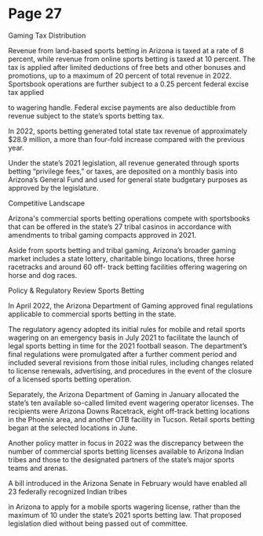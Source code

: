 # Page 27

Gaming Tax Distribution

Revenue from land-based sports betting in Arizona is
taxed at a rate of 8 percent, while revenue from online
sports betting is taxed at 10 percent. The tax is applied
after limited deductions of free bets and other bonuses
and promotions, up to a maximum of 20 percent of total
revenue in 2022. Sportsbook operations are further
subject to a 0.25 percent federal excise tax applied

to wagering handle. Federal excise payments are also
deductible from revenue subject to the state’s sports
betting tax.

In 2022, sports betting generated total state tax revenue
of approximately $28.9 million, a more than four-fold
increase compared with the previous year.

Under the state’s 2021 legislation, all revenue generated
through sports betting “privilege fees,” or taxes, are
deposited on a monthly basis into Arizona’s General Fund
and used for general state budgetary purposes as approved
by the legislature.

Competitive Landscape

Arizona's commercial sports betting operations compete
with sportsbooks that can be offered in the state’s 27
tribal casinos in accordance with amendments to tribal
gaming compacts approved in 2021.

Aside from sports betting and tribal gaming, Arizona’s
broader gaming market includes a state lottery, charitable
bingo locations, three horse racetracks and around 60 off-
track betting facilities offering wagering on horse and dog
races.

Policy & Regulatory Review
Sports Betting

In April 2022, the Arizona Department of Gaming
approved final regulations applicable to commercial sports
betting in the state.

The regulatory agency adopted its initial rules for mobile
and retail sports wagering on an emergency basis in July
2021 to facilitate the launch of legal sports betting in
time for the 2021 football season. The department’s final
regulations were promulgated after a further comment
period and included several revisions from those initial
rules, including changes related to license renewals,
advertising, and procedures in the event of the closure of a
licensed sports betting operation.

Separately, the Arizona Department of Gaming in January
allocated the state’s ten available so-called limited event
wagering operator licenses. The recipients were Arizona
Downs Racetrack, eight off-track betting locations in the
Phoenix area, and another OTB facility in Tucson. Retail
sports betting began at the selected locations in June.

Another policy matter in focus in 2022 was the
discrepancy between the number of commercial sports
betting licenses available to Arizona Indian tribes and
those to the designated partners of the state’s major sports
teams and arenas.

A bill introduced in the Arizona Senate in February would
have enabled all 23 federally recognized Indian tribes

in Arizona to apply for a mobile sports wagering license,
rather than the maximum of 10 under the state’s 2021
sports betting law. That proposed legislation died without
being passed out of committee.

